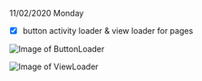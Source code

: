11/02/2020 Monday
- [x] button activity loader & view loader for pages

![Image of ButtonLoader](https://user-images.githubusercontent.com/30683150/97935460-9a629400-1d46-11eb-9fed-acc1cdba3e31.png)

![Image of ViewLoader](https://user-images.githubusercontent.com/30683150/97935461-9cc4ee00-1d46-11eb-8924-b8a0a81fd257.png)